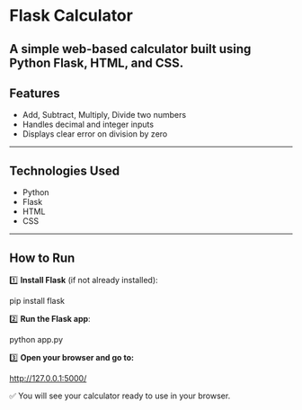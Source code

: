 # Flask Calculator

A simple web-based calculator built using Python Flask, HTML, and CSS.
---
## Features
- Add, Subtract, Multiply, Divide two numbers
- Handles decimal and integer inputs
- Displays clear error on division by zero
---
## Technologies Used
- Python
- Flask
- HTML
- CSS
---
## How to Run

1️⃣ **Install Flask** (if not already installed):

pip install flask

2️⃣ **Run the Flask app**:

python app.py

3️⃣ **Open your browser and go to:**

http://127.0.0.1:5000/

✅ You will see your calculator ready to use in your browser.
